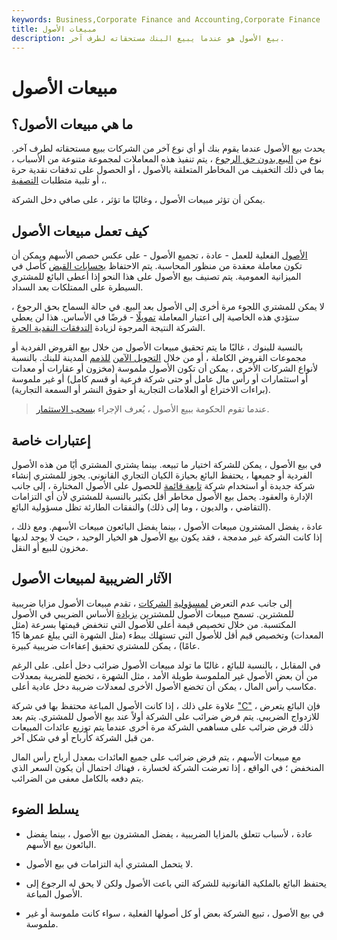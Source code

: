 ```yaml
---
keywords: Business,Corporate Finance and Accounting,Corporate Finance
title: مبيعات الأصول
description: بيع الأصول هو عندما يبيع البنك مستحقاته لطرف آخر.
---
```


# مبيعات الأصول
## ما هي مبيعات الأصول؟

يحدث بيع الأصول عندما يقوم بنك أو أي نوع آخر من الشركات ببيع مستحقاته لطرف آخر. نوع من [البيع بدون حق الرجوع](/non-recourse-sale) ، يتم تنفيذ هذه المعاملات لمجموعة متنوعة من الأسباب ، بما في ذلك التخفيف من المخاطر المتعلقة بالأصول ، أو الحصول على تدفقات نقدية حرة ، أو تلبية متطلبات [التصفية](/liquidation).

يمكن أن تؤثر مبيعات الأصول ، وغالبًا ما تؤثر ، على صافي دخل الشركة.

## كيف تعمل مبيعات الأصول

[الأصول](/asset) الفعلية للعمل - عادة ، تجميع الأصول - على عكس حصص الأسهم ويمكن أن تكون معاملة معقدة من منظور المحاسبة. يتم الاحتفاظ [بحسابات القبض](/accountsreceivable) كأصل في الميزانية العمومية. يتم تصنيف بيع الأصول على هذا النحو إذا أعطى البائع للمشتري السيطرة على الممتلكات بعد السداد.

لا يمكن للمشتري اللجوء مرة أخرى إلى الأصول بعد البيع. في حالة السماح بحق الرجوع ، ستؤدي هذه الخاصية إلى اعتبار المعاملة [تمويلًا](/financing) - قرضًا في الأساس. هذا لن يعطي الشركة النتيجة المرجوة لزيادة [التدفقات النقدية الحرة](/freecashflow).

بالنسبة للبنوك ، غالبًا ما يتم تحقيق مبيعات الأصول من خلال بيع القروض الفردية أو مجموعات القروض الكاملة ، أو من خلال [التحويل الآمن](/securitization) [للذمم](/securitization) المدينة للبنك. بالنسبة لأنواع الشركات الأخرى ، يمكن أن تكون الأصول ملموسة (مخزون أو عقارات أو معدات أو استثمارات أو رأس مال عامل أو حتى شركة فرعية أو قسم كامل) أو غير ملموسة (براءات الاختراع أو العلامات التجارية أو حقوق النشر أو السمعة التجارية).

> عندما تقوم الحكومة ببيع الأصول ، يُعرف الإجراء [بسحب الاستثمار](/disinvestment).

>

## إعتبارات خاصة

في بيع الأصول ، يمكن للشركة اختيار ما تبيعه. بينما يشتري المشتري أيًا من هذه الأصول الفردية أو جميعها ، يحتفظ البائع بحيازة الكيان التجاري القانوني. يجوز للمشتري إنشاء شركة جديدة أو استخدام شركة [تابعة قائمة](/subsidiary) للحصول على الأصول المختارة ، إلى جانب الإدارة والعقود. يحمل بيع الأصول مخاطر أقل بكثير بالنسبة للمشتري لأن أي التزامات (التقاضي ، والديون ، وما إلى ذلك) والنفقات الطارئة تظل مسؤولية البائع.

عادة ، يفضل المشترون مبيعات الأصول ، بينما يفضل البائعون مبيعات الأسهم. ومع ذلك ، إذا كانت الشركة غير مدمجة ، فقد يكون بيع الأصول هو الخيار الوحيد ، حيث لا يوجد لديها مخزون للبيع أو النقل.

## الآثار الضريبية لمبيعات الأصول

إلى جانب عدم التعرض [لمسؤولية](/liability) [الشركات](/liability) ، تقدم مبيعات الأصول مزايا ضريبية للمشترين. تسمح مبيعات الأصول للمشترين [بزيادة](/stepupinbasis) الأساس الضريبي في الأصول المكتسبة. من خلال تخصيص قيمة أعلى للأصول التي تنخفض قيمتها بسرعة (مثل المعدات) وتخصيص قيم أقل للأصول التي تستهلك ببطء (مثل الشهرة التي يبلغ عمرها 15 عامًا) ، يمكن للمشتري تحقيق إعفاءات ضريبية كبيرة.

في المقابل ، بالنسبة للبائع ، غالبًا ما تولد مبيعات الأصول ضرائب دخل أعلى. على الرغم من أن بعض الأصول غير الملموسة طويلة الأمد ، مثل الشهرة ، تخضع للضريبة بمعدلات مكاسب رأس المال ، يمكن أن تخضع الأصول الأخرى لمعدلات ضريبة دخل عادية أعلى.

علاوة على ذلك ، إذا كانت الأصول المباعة محتفظ بها في شركة ["C"](/c-corporation) ، فإن البائع يتعرض للازدواج الضريبي. يتم فرض ضرائب على الشركة أولاً عند بيع الأصول للمشتري. يتم بعد ذلك فرض ضرائب على مساهمي الشركة مرة أخرى عندما يتم توزيع عائدات المبيعات من قبل الشركة كأرباح أو في شكل آخر.

مع مبيعات الأسهم ، يتم فرض ضرائب على جميع العائدات بمعدل أرباح رأس المال المنخفض ؛ في الواقع ، إذا تعرضت الشركة لخسارة ، فهناك احتمال أن يكون السعر الذي يتم دفعه بالكامل معفى من الضرائب.

## يسلط الضوء

- عادة ، لأسباب تتعلق بالمزايا الضريبية ، يفضل المشترون بيع الأصول ، بينما يفضل البائعون بيع الأسهم.

- لا يتحمل المشتري أية التزامات في بيع الأصول.

- يحتفظ البائع بالملكية القانونية للشركة التي باعت الأصول ولكن لا يحق له الرجوع إلى الأصول المباعة.

- في بيع الأصول ، تبيع الشركة بعض أو كل أصولها الفعلية ، سواء كانت ملموسة أو غير ملموسة.

